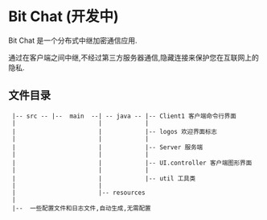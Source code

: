 # Bit Chat (开发中)
Bit Chat 是一个分布式中继加密通信应用. 

通过在客户端之间中继,不经过第三方服务器通信,隐藏连接来保护您在互联网上的隐私.
    

## 文件目录
     |-- src -- |--  main  --| -- java -- |-- Client1 客户端命令行界面
     |                       |            |
     |                       |            |-- logos 欢迎界面标志
     |                       |            |
     |                       |            |-- Server 服务端
     |                       |            |
     |                       |            |-- UI.controller 客户端图形界面
     |                       |            |
     |                       |            |-- util 工具类
     |                       |
     |                       |-- resources
     |
     |--  一些配置文件和日志文件,自动生成,无需配置
